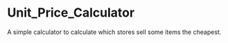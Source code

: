# Unit_Price_Calculator

A simple calculator to calculate which stores sell some items the cheapest.

